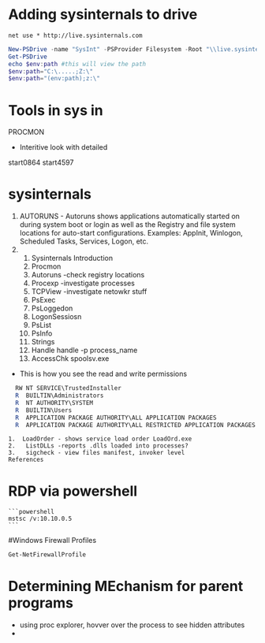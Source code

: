 # Adding sysinternals to drive
```cli
net use * http://live.sysinternals.com
```
```powershell
New-PSDrive -name "SysInt" -PSProvider Filesystem -Root "\\live.sysinternals.com\Tool"
Get-PSDrive
echo $env:path #this will view the path
$env:path="C:\.....;Z:\"
$env:path="(env:path);z:\"
```
# Tools in sys in
PROCMON
- Interitive look with detailed

start0864
start4597
# sysinternals
1. AUTORUNS - Autoruns shows applications automatically started on during system boot or login as well as the Registry and file system locations for auto-start configurations. Examples: AppInit, Winlogon, Scheduled Tasks, Services, Logon, etc.
2. 
    1. Sysinternals Introduction
    2. Procmon
    3. Autoruns -check registry locations
    4. Procexp -investigate processes
    5. TCPView -investigate netowkr stuff
    6. PsExec
    7. PsLoggedon
    8. LogonSessiosn
    9. PsList
    10. PsInfo
    11. Strings
    12. Handle
   handle -p process_name
    13. AccessChk spoolsv.exe
- This is how you see the read and write permissions
```powershell
  RW NT SERVICE\TrustedInstaller
  R  BUILTIN\Administrators
  R  NT AUTHORITY\SYSTEM
  R  BUILTIN\Users
  R  APPLICATION PACKAGE AUTHORITY\ALL APPLICATION PACKAGES
  R  APPLICATION PACKAGE AUTHORITY\ALL RESTRICTED APPLICATION PACKAGES
  ```
    1.  LoadOrder - shows service load order LoadOrd.exe
    2.   ListDLLs -reports .dlls loaded into processes?
    3.   sigcheck - view files manifest, invoker level
    References
# RDP via powershell
    ```powershell
    mstsc /v:10.10.0.5
    ```
#Windows Firewall Profiles
```powershell
Get-NetFirewallProfile
```
# Determining MEchanism for parent programs
- using proc explorer, hovver over the process to see hidden attributes
- 


